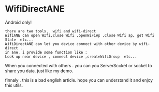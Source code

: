 WifiDirectANE
=============

Android only!

	there are two tools,  wifi and wifi-direct
	WifiANE can open WIfi,close Wifi ,openWiFiAp ,Close Wifi ap, get Wifi State  etc...
	WifiDirectANE can let you device connect with other device by wifi-direct . 
	in ane. i provide some function like :
	Look up near device , connect device ,createWifiGroup  etc...

When you connected with others . you can you ServerSocket or socket to share you data. just like my demo.

finnaly .  this is a bad english article. hope you can understand it and enjoy this utils.
